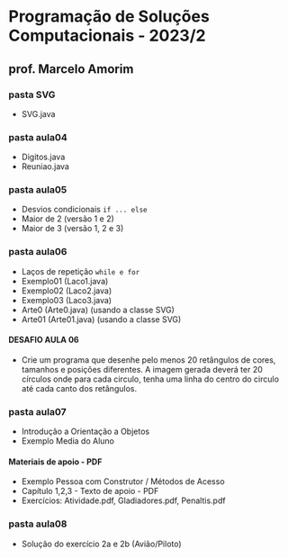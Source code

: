 # Programação de Soluções Computacionais - 2023/2

## prof. Marcelo Amorim

### pasta SVG

* SVG.java

### pasta aula04

* Digitos.java
* Reuniao.java

### pasta aula05

* Desvios condicionais ```if ... else```
* Maior de 2 (versão 1 e 2)
* Maior de 3 (versão 1, 2 e 3)

### pasta aula06

* Laços de repetição ```while e for```
* Exemplo01 (Laco1.java)
* Exemplo02 (Laco2.java)
* Exemplo03 (Laco3.java)
* Arte0 (Arte0.java) (usando a classe SVG)
* Arte01 (Arte01.java) (usando a classe SVG)

#### DESAFIO AULA 06
* Crie um programa que desenhe pelo menos 20 retângulos de cores, tamanhos e posições diferentes. A imagem gerada deverá ter 20 círculos onde para cada circulo, tenha uma linha do centro do circulo até cada canto dos retângulos.

### pasta aula07

* Introdução a Orientação a Objetos
* Exemplo Media do Aluno

#### Materiais de apoio - PDF

* Exemplo Pessoa com Construtor / Métodos de Acesso 
* Capítulo 1,2,3 - Texto de apoio - PDF
* Exercícios: Atividade.pdf, Gladiadores.pdf, Penaltis.pdf

### pasta aula08

* Solução do exercício 2a e 2b (Avião/Piloto)



